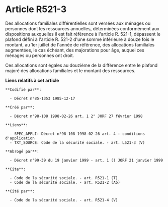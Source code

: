 # Article R521-3

Des allocations familiales différentielles sont versées aux ménages ou personnes dont les ressources annuelles, déterminées
conformément aux dispositions auxquelles il est fait référence à l'article R. 521-1, dépassent le plafond défini à l'article
R. 521-2 d'une somme inférieure à douze fois le montant, au 1er juillet de l'année de référence, des allocations familiales
augmentées, le cas échéant, des majorations pour âge, auquel ces ménages ou personnes ont droit.

Ces allocations sont égales au douzième de la différence entre le plafond majoré des allocations familiales et le montant des
ressources.

**Liens relatifs à cet article**

	**Codifié par**:

	  - Décret n°85-1353 1985-12-17

	**Créé par**:

	  - Décret n°98-108 1998-02-26 art. 1 2° JORF 27 février 1998

	**Liens**:

	  - SPEC_APPLI: Décret n°98-108 1998-02-26 art. 4 : conditions d'application
	  - TXT_SOURCE: Code de la sécurité sociale. - art. L521-3 (V)

	**Abrogé par**:

	  - Décret n°99-39 du 19 janvier 1999 - art. 1 () JORF 21 janvier 1999

	**Cite**:

	  - Code de la sécurité sociale. - art. R521-1 (T)
	  - Code de la sécurité sociale. - art. R521-2 (Ab)

	**Cité par**:

	  - Code de la sécurité sociale. - art. R521-4 (V)
